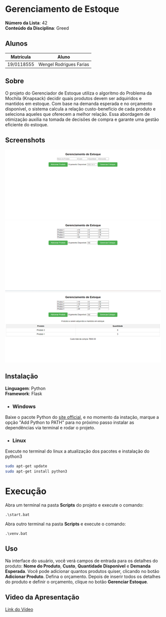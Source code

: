 # Gerenciamento de Estoque

**Número da Lista**: 42<br>
**Conteúdo da Disciplina**: Greed<br>

## Alunos
|Matrícula | Aluno |
| -- | -- |
| 19/0118555  |  Wengel Rodrigues Farias |



## Sobre 
O projeto do Gerenciador de Estoque utiliza o algoritmo do Problema da Mochila (Knapsack) decidir quais produtos devem ser adquiridos e mantidos em estoque. Com base na demanda esperada e no orçamento disponível, o sistema calcula a relação custo-benefício de cada produto e seleciona aqueles que oferecem a melhor relação. Essa abordagem de otimização auxilia na tomada de decisões de compra e garante uma gestão eficiente do estoque.

## Screenshots
![ScreenShot1](./assets/img1.png)
![ScreenShot2](./assets/img2.png)
![ScreenShot3](./assets/img3.png) 

## Instalação 
**Linguagem**: Python<br>
**Framework**: Flask<br>

- ### Windows
Baixe o pacote Python do [site official](https://www.python.org/downloads/), e no momento da instação, marque a opção "Add Python to PATH" para no próximo passo instalar as dependências via terminal e rodar o projeto.

- ### Linux
Execute no terminal do linux a atualização dos pacotes e instalação do python3

```bash
sudo apt-get update
sudo apt-get install python3
```
# Execução
Abra um terminal na pasta **Scripts** do projeto e execute o comando:
```
.\start.bat
```
Abra outro terminal na pasta **Scripts** e execute  o comando:
```
.\venv.bat
```


## Uso 
Na interface do usuário, você verá campos de entrada para os detalhes do produto: **Nome do Produto**, **Custo**, **Quantidade Disponível** e **Demanda Esperada**. Você pode adicionar quantos produtos quiser, clicando no botão **Adicionar Produto**. Defina o orçamento. Depois de inserir todos os detalhes do produto e definir o orçamento, clique no botão **Gerenciar Estoque**.



## Video da Apresentação

[Link do Vídeo](https://www.youtube.com/watch?v=sq-GT_HDTP0&feature=youtu.be)


